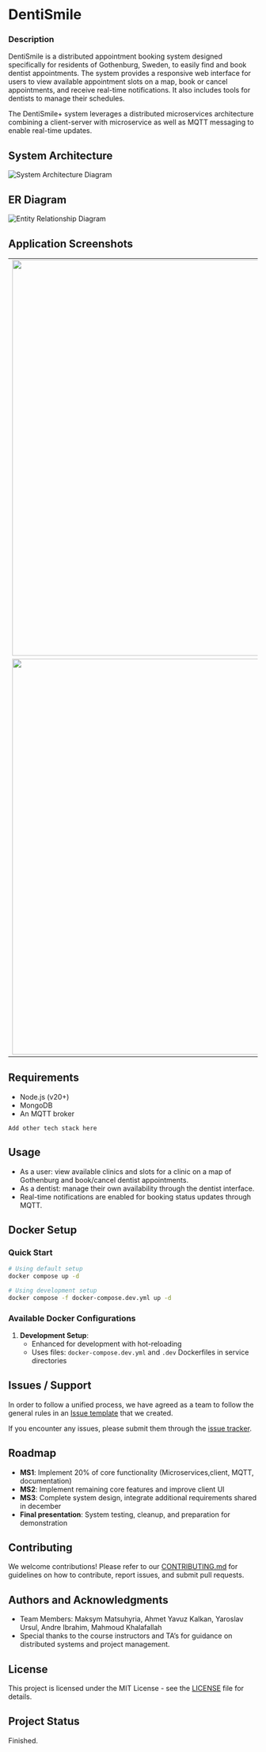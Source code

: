 # DentiSmile

### Description

DentiSmile is a distributed appointment booking system designed specifically for residents of Gothenburg, Sweden, to easily find and book dentist appointments. The system provides a responsive web interface for users to view available appointment slots on a map, book or cancel appointments, and receive real-time notifications. It also includes tools for dentists to manage their schedules.

The DentiSmile+ system leverages a distributed microservices architecture combining a client-server with microservice as well as MQTT messaging to enable real-time updates.

## System Architecture

![System Architecture Diagram](docs\architecture\diagrams\sysarch.png)

## ER Diagram

![Entity Relationship Diagram](docs/architecture/diagrams/ER.png)

## Application Screenshots

<table>
  <tr>
    <td><img src="docs/ui_design/Screenshot1.png" width="800"></td>
    <td><img src="docs/ui_design/Screenshot2.png" width="800"></td>
  </tr>
  <tr>
    <td><img src="docs/ui_design/Screenshot3.png" width="800"></td>
    <td><img src="docs/ui_design/Screenshot4.png" width="800"></td>
  </tr>
</table>

## Requirements

-   Node.js (v20+)
-   MongoDB
-   An MQTT broker

`Add other tech stack here`

## Usage

-   As a user: view available clinics and slots for a clinic on a map of Gothenburg and book/cancel dentist appointments.
-   As a dentist: manage their own availability through the dentist interface.
-   Real-time notifications are enabled for booking status updates through MQTT.

## Docker Setup

### Quick Start

```bash
# Using default setup
docker compose up -d

# Using development setup
docker compose -f docker-compose.dev.yml up -d
```

### Available Docker Configurations

1. **Development Setup**:
    - Enhanced for development with hot-reloading
    - Uses files: `docker-compose.dev.yml` and `.dev` Dockerfiles in service directories

## Issues / Support

In order to follow a unified process, we have agreed as a team to follow the general rules in an [Issue template](Issue-template.md) that we created.

If you encounter any issues, please submit them through the [issue tracker](https://git.chalmers.se/courses/dit355/2024/student_teams/dit356_2024_07/group-7/-/issues).

## Roadmap

-   **MS1**: Implement 20% of core functionality (Microservices,client, MQTT, documentation)
-   **MS2**: Implement remaining core features and improve client UI
-   **MS3**: Complete system design, integrate additional requirements shared in december
-   **Final presentation**: System testing, cleanup, and preparation for demonstration

## Contributing

We welcome contributions! Please refer to our [CONTRIBUTING.md](CONTRIBUTING.md) for guidelines on how to contribute, report issues, and submit pull requests.

## Authors and Acknowledgments

-   Team Members: Maksym Matsuhyria, Ahmet Yavuz Kalkan, Yaroslav Ursul, Andre Ibrahim, Mahmoud Khalafallah
-   Special thanks to the course instructors and TA’s for guidance on distributed systems and project management.

## License

This project is licensed under the MIT License - see the [LICENSE](LICENSE) file for details.

## Project Status

Finished.
